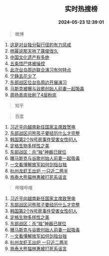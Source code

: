<div align="center"><h2>实时热搜榜</h2><h4>2024-05-23 12:39:01</h4></div>

> 微博  

1. [这是对台独分裂行径的有力惩戒](https://s.weibo.com/weibo?q=%23%E8%BF%99%E6%98%AF%E5%AF%B9%E5%8F%B0%E7%8B%AC%E5%88%86%E8%A3%82%E8%A1%8C%E5%BE%84%E7%9A%84%E6%9C%89%E5%8A%9B%E6%83%A9%E6%88%92%23&t=31&band_rank=1&Refer=top)<br />
2. [杨幂说那天哄了龚俊很久](https://s.weibo.com/weibo?q=%23%E6%9D%A8%E5%B9%82%E8%AF%B4%E9%82%A3%E5%A4%A9%E5%93%84%E4%BA%86%E9%BE%9A%E4%BF%8A%E5%BE%88%E4%B9%85%23&t=31&band_rank=2&Refer=top)<br />
3. [中国文化遗产有多绝](https://s.weibo.com/weibo?q=%23%E4%B8%AD%E5%9B%BD%E6%96%87%E5%8C%96%E9%81%97%E4%BA%A7%E6%9C%89%E5%A4%9A%E7%BB%9D%23&t=31&band_rank=3&Refer=top)<br />
4. [五条悟尸体被操控](https://s.weibo.com/weibo?q=%23%E4%BA%94%E6%9D%A1%E6%82%9F%E5%B0%B8%E4%BD%93%E8%A2%AB%E6%93%8D%E6%8E%A7%23&t=31&band_rank=4&Refer=top)<br />
5. [此次台岛周边联合演习有何特点](https://s.weibo.com/weibo?q=%23%E6%AD%A4%E6%AC%A1%E5%8F%B0%E5%B2%9B%E5%91%A8%E8%BE%B9%E8%81%94%E5%90%88%E6%BC%94%E4%B9%A0%E6%9C%89%E4%BD%95%E7%89%B9%E7%82%B9%23&t=31&band_rank=5&Refer=top)<br />
6. [宁静去花少了](https://s.weibo.com/weibo?q=%E5%AE%81%E9%9D%99%E5%8E%BB%E8%8A%B1%E5%B0%91%E4%BA%86&t=31&band_rank=6&Refer=top)<br />
7. [东部战区位台岛周边开展演习](https://s.weibo.com/weibo?q=%23%E4%B8%9C%E9%83%A8%E6%88%98%E5%8C%BA%E4%BD%8D%E5%8F%B0%E5%B2%9B%E5%91%A8%E8%BE%B9%E5%BC%80%E5%B1%95%E6%BC%94%E4%B9%A0%23&t=31&band_rank=7&Refer=top)<br />
8. [马斯克被曝与谷歌创始人前妻一起吸毒](https://s.weibo.com/weibo?q=%23%E9%A9%AC%E6%96%AF%E5%85%8B%E8%A2%AB%E6%9B%9D%E4%B8%8E%E8%B0%B7%E6%AD%8C%E5%88%9B%E5%A7%8B%E4%BA%BA%E5%89%8D%E5%A6%BB%E4%B8%80%E8%B5%B7%E5%90%B8%E6%AF%92%23&t=31&band_rank=8&Refer=top)<br />
9. [周扬青底妆刷了4层粉底](https://s.weibo.com/weibo?q=%E5%91%A8%E6%89%AC%E9%9D%92%E5%BA%95%E5%A6%86%E5%88%B7%E4%BA%864%E5%B1%82%E7%B2%89%E5%BA%95&t=31&band_rank=9&Refer=top)<br />

> 知乎  


> 百度  

1. [习近平向越南新任国家主席致贺电](https://www.baidu.com/s?wd=%E4%B9%A0%E8%BF%91%E5%B9%B3%E5%90%91%E8%B6%8A%E5%8D%97%E6%96%B0%E4%BB%BB%E5%9B%BD%E5%AE%B6%E4%B8%BB%E5%B8%AD%E8%87%B4%E8%B4%BA%E7%94%B5&sa=fyb_news&rsv_dl=fyb_news)<br />
2. [东部战区问熊孩子要经历什么才完整](https://www.baidu.com/s?wd=%E4%B8%9C%E9%83%A8%E6%88%98%E5%8C%BA%E9%97%AE%E7%86%8A%E5%AD%A9%E5%AD%90%E8%A6%81%E7%BB%8F%E5%8E%86%E4%BB%80%E4%B9%88%E6%89%8D%E5%AE%8C%E6%95%B4&sa=fyb_news&rsv_dl=fyb_news)<br />
3. [韩国第2个N号房事件受害女性61人](https://www.baidu.com/s?wd=%E9%9F%A9%E5%9B%BD%E7%AC%AC2%E4%B8%AAN%E5%8F%B7%E6%88%BF%E4%BA%8B%E4%BB%B6%E5%8F%97%E5%AE%B3%E5%A5%B3%E6%80%A761%E4%BA%BA&sa=fyb_news&rsv_dl=fyb_news)<br />
4. [定格生物多样性之美](https://www.baidu.com/s?wd=%E5%AE%9A%E6%A0%BC%E7%94%9F%E7%89%A9%E5%A4%9A%E6%A0%B7%E6%80%A7%E4%B9%8B%E7%BE%8E&sa=fyb_news&rsv_dl=fyb_news)<br />
5. [东部战区：杀“独”神器已就位](https://www.baidu.com/s?wd=%E4%B8%9C%E9%83%A8%E6%88%98%E5%8C%BA%EF%BC%9A%E6%9D%80%E2%80%9C%E7%8B%AC%E2%80%9D%E7%A5%9E%E5%99%A8%E5%B7%B2%E5%B0%B1%E4%BD%8D&sa=fyb_news&rsv_dl=fyb_news)<br />
6. [曝马斯克与谷歌创始人前妻一起吸毒](https://www.baidu.com/s?wd=%E6%9B%9D%E9%A9%AC%E6%96%AF%E5%85%8B%E4%B8%8E%E8%B0%B7%E6%AD%8C%E5%88%9B%E5%A7%8B%E4%BA%BA%E5%89%8D%E5%A6%BB%E4%B8%80%E8%B5%B7%E5%90%B8%E6%AF%92&sa=fyb_news&rsv_dl=fyb_news)<br />
7. [一文看懂解放军如何剑指台独](https://www.baidu.com/s?wd=%E4%B8%80%E6%96%87%E7%9C%8B%E6%87%82%E8%A7%A3%E6%94%BE%E5%86%9B%E5%A6%82%E4%BD%95%E5%89%91%E6%8C%87%E5%8F%B0%E7%8B%AC&sa=fyb_news&rsv_dl=fyb_news)<br />
8. [杭州龙虾王出炉 一只近二两半](https://www.baidu.com/s?wd=%E6%9D%AD%E5%B7%9E%E9%BE%99%E8%99%BE%E7%8E%8B%E5%87%BA%E7%82%89+%E4%B8%80%E5%8F%AA%E8%BF%91%E4%BA%8C%E4%B8%A4%E5%8D%8A&sa=fyb_news&rsv_dl=fyb_news)<br />
9. [旅泰大熊猫林惠被打死系谣言](https://www.baidu.com/s?wd=%E6%97%85%E6%B3%B0%E5%A4%A7%E7%86%8A%E7%8C%AB%E6%9E%97%E6%83%A0%E8%A2%AB%E6%89%93%E6%AD%BB%E7%B3%BB%E8%B0%A3%E8%A8%80&sa=fyb_news&rsv_dl=fyb_news)<br />

> 哔哩哔哩  

1. [习近平向越南新任国家主席致贺电](https://www.baidu.com/s?wd=%E4%B9%A0%E8%BF%91%E5%B9%B3%E5%90%91%E8%B6%8A%E5%8D%97%E6%96%B0%E4%BB%BB%E5%9B%BD%E5%AE%B6%E4%B8%BB%E5%B8%AD%E8%87%B4%E8%B4%BA%E7%94%B5&sa=fyb_news&rsv_dl=fyb_news)<br />
2. [东部战区问熊孩子要经历什么才完整](https://www.baidu.com/s?wd=%E4%B8%9C%E9%83%A8%E6%88%98%E5%8C%BA%E9%97%AE%E7%86%8A%E5%AD%A9%E5%AD%90%E8%A6%81%E7%BB%8F%E5%8E%86%E4%BB%80%E4%B9%88%E6%89%8D%E5%AE%8C%E6%95%B4&sa=fyb_news&rsv_dl=fyb_news)<br />
3. [韩国第2个N号房事件受害女性61人](https://www.baidu.com/s?wd=%E9%9F%A9%E5%9B%BD%E7%AC%AC2%E4%B8%AAN%E5%8F%B7%E6%88%BF%E4%BA%8B%E4%BB%B6%E5%8F%97%E5%AE%B3%E5%A5%B3%E6%80%A761%E4%BA%BA&sa=fyb_news&rsv_dl=fyb_news)<br />
4. [定格生物多样性之美](https://www.baidu.com/s?wd=%E5%AE%9A%E6%A0%BC%E7%94%9F%E7%89%A9%E5%A4%9A%E6%A0%B7%E6%80%A7%E4%B9%8B%E7%BE%8E&sa=fyb_news&rsv_dl=fyb_news)<br />
5. [东部战区：杀“独”神器已就位](https://www.baidu.com/s?wd=%E4%B8%9C%E9%83%A8%E6%88%98%E5%8C%BA%EF%BC%9A%E6%9D%80%E2%80%9C%E7%8B%AC%E2%80%9D%E7%A5%9E%E5%99%A8%E5%B7%B2%E5%B0%B1%E4%BD%8D&sa=fyb_news&rsv_dl=fyb_news)<br />
6. [曝马斯克与谷歌创始人前妻一起吸毒](https://www.baidu.com/s?wd=%E6%9B%9D%E9%A9%AC%E6%96%AF%E5%85%8B%E4%B8%8E%E8%B0%B7%E6%AD%8C%E5%88%9B%E5%A7%8B%E4%BA%BA%E5%89%8D%E5%A6%BB%E4%B8%80%E8%B5%B7%E5%90%B8%E6%AF%92&sa=fyb_news&rsv_dl=fyb_news)<br />
7. [一文看懂解放军如何剑指台独](https://www.baidu.com/s?wd=%E4%B8%80%E6%96%87%E7%9C%8B%E6%87%82%E8%A7%A3%E6%94%BE%E5%86%9B%E5%A6%82%E4%BD%95%E5%89%91%E6%8C%87%E5%8F%B0%E7%8B%AC&sa=fyb_news&rsv_dl=fyb_news)<br />
8. [杭州龙虾王出炉 一只近二两半](https://www.baidu.com/s?wd=%E6%9D%AD%E5%B7%9E%E9%BE%99%E8%99%BE%E7%8E%8B%E5%87%BA%E7%82%89+%E4%B8%80%E5%8F%AA%E8%BF%91%E4%BA%8C%E4%B8%A4%E5%8D%8A&sa=fyb_news&rsv_dl=fyb_news)<br />
9. [旅泰大熊猫林惠被打死系谣言](https://www.baidu.com/s?wd=%E6%97%85%E6%B3%B0%E5%A4%A7%E7%86%8A%E7%8C%AB%E6%9E%97%E6%83%A0%E8%A2%AB%E6%89%93%E6%AD%BB%E7%B3%BB%E8%B0%A3%E8%A8%80&sa=fyb_news&rsv_dl=fyb_news)<br />
